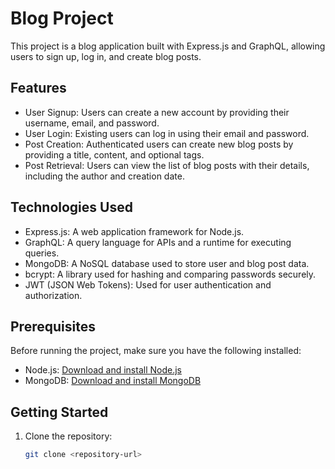 # Blog Project

This project is a blog application built with Express.js and GraphQL, allowing users to sign up, log in, and create blog posts.

## Features

- User Signup: Users can create a new account by providing their username, email, and password.
- User Login: Existing users can log in using their email and password.
- Post Creation: Authenticated users can create new blog posts by providing a title, content, and optional tags.
- Post Retrieval: Users can view the list of blog posts with their details, including the author and creation date.

## Technologies Used

- Express.js: A web application framework for Node.js.
- GraphQL: A query language for APIs and a runtime for executing queries.
- MongoDB: A NoSQL database used to store user and blog post data.
- bcrypt: A library used for hashing and comparing passwords securely.
- JWT (JSON Web Tokens): Used for user authentication and authorization.

## Prerequisites

Before running the project, make sure you have the following installed:

- Node.js: [Download and install Node.js](https://nodejs.org)
- MongoDB: [Download and install MongoDB](https://www.mongodb.com)

## Getting Started

1. Clone the repository:

   ```bash
   git clone <repository-url>
   ```
